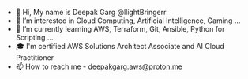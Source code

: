 - 👋 Hi, My name is Deepak Garg @llightBringerr
- 👀 I’m interested in Cloud Computing, Artificial Intelligence, Gaming ...
- 🌱 I’m currently learning AWS, Terraform, Git, Ansible, Python for Scripting ...
- 🎓 I'm certified AWS Solutions Architect Associate and AI Cloud Practitioner
- 📫 How to reach me - deepakgarg.aws@proton.me

<!---
llightBringerr/llightBringerr is a ✨ special ✨ repository because its `README.md` (this file) appears on your GitHub profile.
You can click the Preview link to take a look at your changes.
--->
